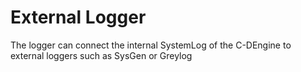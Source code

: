# External Logger

The logger can connect the internal SystemLog of the C-DEngine to external loggers such as SysGen or Greylog
